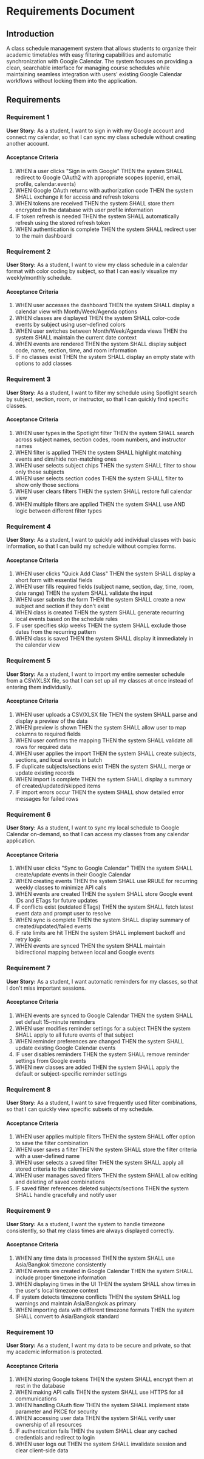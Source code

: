# Requirements Document

## Introduction

A class schedule management system that allows students to organize their academic timetables with easy filtering capabilities and automatic synchronization with Google Calendar. The system focuses on providing a clean, searchable interface for managing course schedules while maintaining seamless integration with users' existing Google Calendar workflows without locking them into the application.

## Requirements

### Requirement 1

**User Story:** As a student, I want to sign in with my Google account and connect my calendar, so that I can sync my class schedule without creating another account.

#### Acceptance Criteria

1. WHEN a user clicks "Sign in with Google" THEN the system SHALL redirect to Google OAuth2 with appropriate scopes (openid, email, profile, calendar.events)
2. WHEN Google OAuth returns with authorization code THEN the system SHALL exchange it for access and refresh tokens
3. WHEN tokens are received THEN the system SHALL store them encrypted in the database with user profile information
4. IF token refresh is needed THEN the system SHALL automatically refresh using the stored refresh token
5. WHEN authentication is complete THEN the system SHALL redirect user to the main dashboard

### Requirement 2

**User Story:** As a student, I want to view my class schedule in a calendar format with color coding by subject, so that I can easily visualize my weekly/monthly schedule.

#### Acceptance Criteria

1. WHEN user accesses the dashboard THEN the system SHALL display a calendar view with Month/Week/Agenda options
2. WHEN classes are displayed THEN the system SHALL color-code events by subject using user-defined colors
3. WHEN user switches between Month/Week/Agenda views THEN the system SHALL maintain the current date context
4. WHEN events are rendered THEN the system SHALL display subject code, name, section, time, and room information
5. IF no classes exist THEN the system SHALL display an empty state with options to add classes

### Requirement 3

**User Story:** As a student, I want to filter my schedule using Spotlight search by subject, section, room, or instructor, so that I can quickly find specific classes.

#### Acceptance Criteria

1. WHEN user types in the Spotlight filter THEN the system SHALL search across subject names, section codes, room numbers, and instructor names
2. WHEN filter is applied THEN the system SHALL highlight matching events and dim/hide non-matching ones
3. WHEN user selects subject chips THEN the system SHALL filter to show only those subjects
4. WHEN user selects section codes THEN the system SHALL filter to show only those sections
5. WHEN user clears filters THEN the system SHALL restore full calendar view
6. WHEN multiple filters are applied THEN the system SHALL use AND logic between different filter types

### Requirement 4

**User Story:** As a student, I want to quickly add individual classes with basic information, so that I can build my schedule without complex forms.

#### Acceptance Criteria

1. WHEN user clicks "Quick Add Class" THEN the system SHALL display a short form with essential fields
2. WHEN user fills required fields (subject name, section, day, time, room, date range) THEN the system SHALL validate the input
3. WHEN user submits the form THEN the system SHALL create a new subject and section if they don't exist
4. WHEN class is created THEN the system SHALL generate recurring local events based on the schedule rules
5. IF user specifies skip weeks THEN the system SHALL exclude those dates from the recurring pattern
6. WHEN class is saved THEN the system SHALL display it immediately in the calendar view

### Requirement 5

**User Story:** As a student, I want to import my entire semester schedule from a CSV/XLSX file, so that I can set up all my classes at once instead of entering them individually.

#### Acceptance Criteria

1. WHEN user uploads a CSV/XLSX file THEN the system SHALL parse and display a preview of the data
2. WHEN preview is shown THEN the system SHALL allow user to map columns to required fields
3. WHEN user confirms the mapping THEN the system SHALL validate all rows for required data
4. WHEN user applies the import THEN the system SHALL create subjects, sections, and local events in batch
5. IF duplicate subjects/sections exist THEN the system SHALL merge or update existing records
6. WHEN import is complete THEN the system SHALL display a summary of created/updated/skipped items
7. IF import errors occur THEN the system SHALL show detailed error messages for failed rows

### Requirement 6

**User Story:** As a student, I want to sync my local schedule to Google Calendar on-demand, so that I can access my classes from any calendar application.

#### Acceptance Criteria

1. WHEN user clicks "Sync to Google Calendar" THEN the system SHALL create/update events in their Google Calendar
2. WHEN creating events THEN the system SHALL use RRULE for recurring weekly classes to minimize API calls
3. WHEN events are created THEN the system SHALL store Google event IDs and ETags for future updates
4. IF conflicts exist (outdated ETags) THEN the system SHALL fetch latest event data and prompt user to resolve
5. WHEN sync is complete THEN the system SHALL display summary of created/updated/failed events
6. IF rate limits are hit THEN the system SHALL implement backoff and retry logic
7. WHEN events are synced THEN the system SHALL maintain bidirectional mapping between local and Google events

### Requirement 7

**User Story:** As a student, I want automatic reminders for my classes, so that I don't miss important sessions.

#### Acceptance Criteria

1. WHEN events are synced to Google Calendar THEN the system SHALL set default 15-minute reminders
2. WHEN user modifies reminder settings for a subject THEN the system SHALL apply to all future events of that subject
3. WHEN reminder preferences are changed THEN the system SHALL update existing Google Calendar events
4. IF user disables reminders THEN the system SHALL remove reminder settings from Google events
5. WHEN new classes are added THEN the system SHALL apply the default or subject-specific reminder settings

### Requirement 8

**User Story:** As a student, I want to save frequently used filter combinations, so that I can quickly view specific subsets of my schedule.

#### Acceptance Criteria

1. WHEN user applies multiple filters THEN the system SHALL offer option to save the filter combination
2. WHEN user saves a filter THEN the system SHALL store the filter criteria with a user-defined name
3. WHEN user selects a saved filter THEN the system SHALL apply all stored criteria to the calendar view
4. WHEN user manages saved filters THEN the system SHALL allow editing and deleting of saved combinations
5. IF saved filter references deleted subjects/sections THEN the system SHALL handle gracefully and notify user

### Requirement 9

**User Story:** As a student, I want the system to handle timezone consistently, so that my class times are always displayed correctly.

#### Acceptance Criteria

1. WHEN any time data is processed THEN the system SHALL use Asia/Bangkok timezone consistently
2. WHEN events are created in Google Calendar THEN the system SHALL include proper timezone information
3. WHEN displaying times in the UI THEN the system SHALL show times in the user's local timezone context
4. IF system detects timezone conflicts THEN the system SHALL log warnings and maintain Asia/Bangkok as primary
5. WHEN importing data with different timezone formats THEN the system SHALL convert to Asia/Bangkok standard

### Requirement 10

**User Story:** As a student, I want my data to be secure and private, so that my academic information is protected.

#### Acceptance Criteria

1. WHEN storing Google tokens THEN the system SHALL encrypt them at rest in the database
2. WHEN making API calls THEN the system SHALL use HTTPS for all communications
3. WHEN handling OAuth flow THEN the system SHALL implement state parameter and PKCE for security
4. WHEN accessing user data THEN the system SHALL verify user ownership of all resources
5. IF authentication fails THEN the system SHALL clear any cached credentials and redirect to login
6. WHEN user logs out THEN the system SHALL invalidate session and clear client-side data